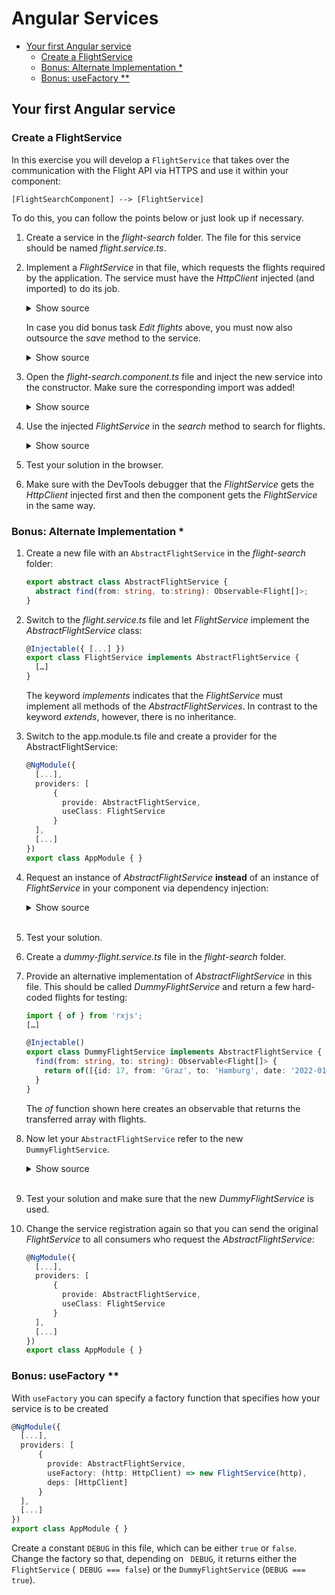 # Angular Services

- [Your first Angular service](#Your-first-Angular-service)
  - [Create a FlightService](#Create-a-FlightService)
  - [Bonus: Alternate Implementation *](#Bonus-Alternate-Implementation-)
  - [Bonus: useFactory **](#Bonus-useFactory-)

## Your first Angular service

### Create a FlightService

In this exercise you will develop a ``FlightService`` that takes over the communication with the Flight API via HTTPS and use it within your component:

```
[FlightSearchComponent] --> [FlightService]
```

To do this, you can follow the points below or just look up if necessary.

1. Create a service in the _flight-search_ folder. The file for this service should be named _flight.service.ts_.

2. Implement a _FlightService_ in that file, which requests the flights required by the application. The service must have the _HttpClient_ injected (and imported) to do its job.

    <details>
    <summary>Show source</summary>
    <p>

    ```TypeScript
    @Injectable({ providedIn: 'root' })
    export class FlightService {

      constructor(private http: HttpClient) {}

      find(from: string, to: string): Observable<Flight[]> {
        const url = 'http://www.angular.at/api/flight';

        const headers = new HttpHeaders()
            .set('Accept', 'application/json');

        const params = new HttpParams()
            .set('from', from)
            .set('to', to);

        return this.http.get<Flight[]>(url, {headers, params});
      }
    }
    ```

    </p>
    </details>

   In case you did bonus task _Edit flights_ above, you must now also outsource the _save_ method to the service.

    <details>
    <summary>Show source</summary>
    <p>

    ```TypeScript
    save(flight: Flight): Observable<Flight> {
      const url = 'http://www.angular.at/api/flight';

      const headers = new HttpHeaders()
          .set('Accept', 'application/json');

      return this.http.post<Flight>(url, flight, { headers });
    }
    ```

    </p>
    </details> 


2. Open the _flight-search.component.ts_ file and inject the new service into the constructor. Make sure the corresponding import was added!

    <details>
    <summary>Show source</summary>
    <p>

    ```TypeScript
    […]
    export class FlightSearchComponent {
      […]
      constructor(private flightService: FlightService) { }
      […]
    }
    ```

    </p>
    </details>

3. Use the injected _FlightService_ in the _search_ method to search for flights.

    <details>
    <summary>Show source</summary>
    <p>

    ```TypeScript
    search(): void {
      this.flightService
      .find(this.from, this.to)
      .subscribe({
        next: (flights) => {
          this.flights = flights;
        },
        error: (errResp) => {
          console.error('Error loading flights', errResp);
        }
      });
    }
    ```

    </p>
    </details>

4. Test your solution in the browser.

5. Make sure with the DevTools debugger that the _FlightService_ gets the _HttpClient_ injected first and then the component gets the _FlightService_ in the same way.

### Bonus: Alternate Implementation *

1. Create a new file with an ``AbstractFlightService`` in the _flight-search_ folder:

    ```TypeScript
    export abstract class AbstractFlightService {
      abstract find(from: string, to:string): Observable<Flight[]>;
    }
    ```

2. Switch to the _flight.service.ts_ file and let _FlightService_ implement the _AbstractFlightService_ class:

    ```TypeScript
    @Injectable({ [...] })
    export class FlightService implements AbstractFlightService {
      […]
    }
    ```

   The keyword _implements_ indicates that the _FlightService_ must implement all methods of the _AbstractFlightServices_. In contrast to the keyword _extends_, however, there is no inheritance.

3. Switch to the app.module.ts file and create a provider for the AbstractFlightService:

    ```typescript
    @NgModule({
      [...],
      providers: [
          { 
            provide: AbstractFlightService, 
            useClass: FlightService
          }
      ],
      [...]
    })
    export class AppModule { }
    ```

4. Request an instance of _AbstractFlightService_ **instead** of an instance of _FlightService_ in your component via dependency injection:

    <details>
    <summary>Show source</summary>
    <p>

    ```TypeScript
    constructor(private flightServie: AbstractFlightService) { […] }
    ```

    </p>
    </details>

    <br>

5. Test your solution.

6. Create a _dummy-flight.service.ts_ file in the _flight-search_ folder.

7. Provide an alternative implementation of _AbstractFlightService_ in this file. This should be called _DummyFlightService_ and return a few hard-coded flights for testing:

    ```TypeScript
    import { of } from 'rxjs';
    […]

    @Injectable()
    export class DummyFlightService implements AbstractFlightService {
      find(from: string, to: string): Observable<Flight[]> {
        return of([{id: 17, from: 'Graz', to: 'Hamburg', date: '2022-01-01', delayed: true}]);
      }
    }
    ```

   The _of_ function shown here creates an observable that returns the transferred array with flights.

8. Now let your ``AbstractFlightService`` refer to the new `` DummyFlightService``.

    <details>
    <summary>Show source</summary>
    <p>

    ```typescript
    @NgModule({
      [...],
      providers: [
          { 
            provide: AbstractFlightService, 
            useClass: DummyFlightService
          }
      ],
      [...]
    })
    export class AppModule { }
    ```

    </p>
    </details>

    <br>

9. Test your solution and make sure that the new _DummyFlightService_ is used.

10. Change the service registration again so that you can send the original _FlightService_ to all consumers who request the _AbstractFlightService_:

     ```typescript
     @NgModule({
       [...],
       providers: [
           { 
             provide: AbstractFlightService, 
             useClass: FlightService
           }
       ],
       [...]
     })
     export class AppModule { }
     ```

### Bonus: useFactory **

With ``useFactory`` you can specify a factory function that specifies how your service is to be created

  ```typescript
  @NgModule({
    [...],
    providers: [
        { 
          provide: AbstractFlightService, 
          useFactory: (http: HttpClient) => new FlightService(http),
          deps: [HttpClient]
        }
    ],
    [...]
  })
  export class AppModule { }
  ```

Create a constant ``DEBUG`` in this file, which can be either ``true`` or ``false``. Change the factory so that, depending on `` DEBUG``, it returns either the ``FlightService`` (`` DEBUG === false``) or the ``DummyFlightService`` (``DEBUG === true``).
